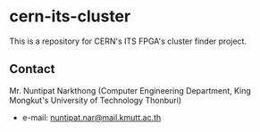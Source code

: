 # cern-its-cluster
This is a repository for CERN's ITS FPGA's cluster finder project.

## Contact
Mr. Nuntipat Narkthong (Computer Engineering Department, King Mongkut's University of Technology Thonburi)
* e-mail: nuntipat.nar@mail.kmutt.ac.th
